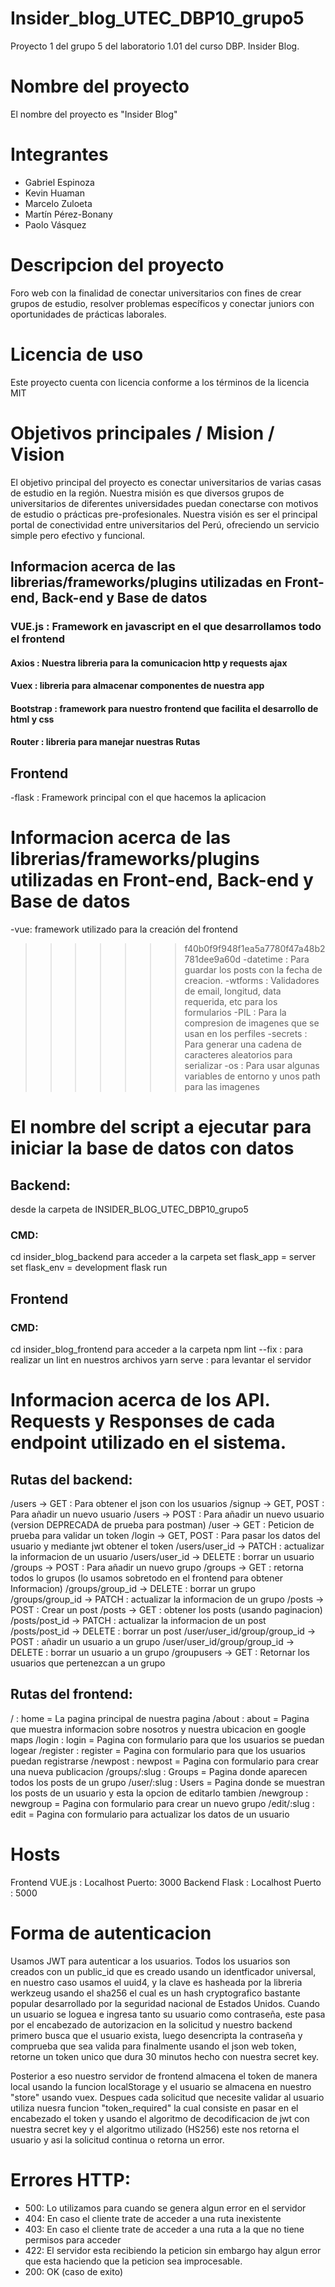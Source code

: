 # Insider_blog_UTEC_DBP10_grupo5
Proyecto 1 del grupo 5 del laboratorio 1.01 del curso DBP. Insider Blog.

# Nombre del proyecto
El nombre del proyecto es "Insider Blog"

# Integrantes
- Gabriel Espinoza
- Kevin Huaman
- Marcelo Zuloeta
- Martín Pérez-Bonany
- Paolo Vásquez

# Descripcion del proyecto
Foro web con la finalidad de conectar universitarios con fines de crear grupos de estudio, resolver problemas específicos y conectar juniors con oportunidades de prácticas laborales.

# Licencia de uso
Este proyecto cuenta con licencia conforme a los términos de la licencia MIT

# Objetivos principales / Mision / Vision
El objetivo principal del proyecto es conectar universitarios de varias casas de estudio en la región.
Nuestra misión es que diversos grupos de universitarios de diferentes universidades puedan conectarse con motivos de estudio o prácticas pre-profesionales.
Nuestra visión es ser el principal portal de conectividad entre universitarios del Perú, ofreciendo un servicio simple pero efectivo y funcional.

## Informacion acerca de las librerias/frameworks/plugins utilizadas en Front-end, Back-end y Base de datos
### VUE.js : Framework en javascript en el que desarrollamos todo el frontend
#### Axios : Nuestra libreria para la comunicacion http y requests ajax
#### Vuex : libreria para almacenar componentes de nuestra app
#### Bootstrap : framework para nuestro frontend que facilita el desarrollo de html y css
#### Router : libreria para manejar nuestras Rutas

## Frontend
-flask : Framework principal con el que hacemos la aplicacion

# Informacion acerca de las librerias/frameworks/plugins utilizadas en Front-end, Back-end y Base de datos
-vue: framework utilizado para la creación del frontend
>>>>>>> f40b0f9f948f1ea5a7780f47a48b2781dee9a60d
-datetime : Para guardar los posts con la fecha de creacion.
-wtforms : Validadores de email, longitud, data requerida, etc para los formularios
-PIL : Para la compresion de imagenes que se usan en los perfiles
-secrets : Para generar una cadena de caracteres aleatorios para serializar
-os : Para usar algunas variables de entorno y unos path para las imagenes

# El nombre del script a ejecutar para iniciar la base de datos con datos
## Backend:
desde la carpeta de INSIDER_BLOG_UTEC_DBP10_grupo5
### CMD: 
cd insider_blog_backend para acceder a la carpeta
set flask_app = server
set flask_env = development
flask run

## Frontend
### CMD:
cd insider_blog_frontend para acceder a la carpeta
npm lint --fix : para realizar un lint en nuestros archivos
yarn serve : para levantar el servidor

# Informacion acerca de los API. Requests y Responses de cada endpoint utilizado en el sistema.
## Rutas del backend:
/users -> GET : Para obtener el json con los usuarios
/signup -> GET, POST : Para añadir un nuevo usuario
/users -> POST : Para añadir un nuevo usuario (version DEPRECADA de prueba para postman)
/user -> GET : Peticion de prueba para validar un token
/login -> GET, POST : Para pasar los datos del usuario y mediante jwt obtener el token
/users/user_id -> PATCH : actualizar la informacion de un usuario
/users/user_id -> DELETE : borrar un usuario
/groups -> POST : Para añadir un nuevo grupo
/groups -> GET : retorna todos lo grupos (lo usamos sobretodo en el frontend para obtener Informacion)
/groups/group_id -> DELETE : borrar un grupo
/groups/group_id -> PATCH : actualizar la informacion de un grupo
/posts -> POST : Crear un post
/posts -> GET : obtener los posts (usando paginacion)
/posts/post_id -> PATCH : actualizar la informacion de un post
/posts/post_id -> DELETE : borrar un post
/user/user_id/group/group_id -> POST : añadir un usuario a un grupo
/user/user_id/group/group_id -> DELETE : borrar un usuario a un grupo
/groupusers -> GET : Retornar los usuarios que pertenezcan a un grupo

## Rutas del frontend:
/ : home = La pagina principal de nuestra pagina
/about : about = Pagina que muestra informacion sobre nosotros y nuestra ubicacion en google maps
/login : login = Pagina con formulario para que los usuarios se puedan logear
/register : register = Pagina con formulario para que los usuarios puedan registrarse
/newpost : newpost = Pagina con formulario para crear una nueva publicacion
/groups/:slug : Groups = Pagina donde aparecen todos los posts de un grupo
/user/:slug : Users = Pagina donde se muestran los posts de un usuario y esta la opcion de editarlo tambien
/newgroup : newgroup = Pagina con formulario para crear un nuevo grupo
/edit/:slug : edit = Pagina con formulario para actualizar los datos de un usuario

# Hosts
Frontend VUE.js : Localhost Puerto: 3000
Backend Flask : Localhost Puerto : 5000
# Forma de autenticacion
Usamos JWT para autenticar a los usuarios. Todos los usuarios son creados con un public_id que es creado usando un identficador universal, en nuestro caso usamos el uuid4, y la clave es hasheada por la libreria werkzeug usando el sha256 el cual es un hash cryptografico bastante popular desarrollado por la seguridad nacional de Estados Unidos. Cuando un usuario se loguea e ingresa tanto su usuario como contraseña, este pasa por el encabezado de autorizacion en la solicitud y nuestro backend primero busca que el usuario exista, luego desencripta la contraseña y comprueba que sea valida para finalmente usando el json web token, retorne un token unico que dura 30 minutos hecho con nuestra secret key. 

Posterior a eso nuestro servidor de frontend almacena el token de manera local usando la funcion localStorage y el usuario se almacena en nuestro "store" usando vuex. Despues cada solicitud que necesite validar al usuario utiliza nuesra funcion "token_required" la cual consiste en pasar en el encabezado el token y usando el algoritmo de decodificacion de jwt con nuestra secret key y el algoritmo utilizado (HS256) este nos retorna el usuario y asi la solicitud continua o retorna un error. 

# Errores HTTP:
- 500: Lo utilizamos para cuando se genera algun error en el servidor
- 404: En caso el cliente trate de acceder a una ruta inexistente
- 403: En caso el cliente trate de acceder a una ruta a la que no tiene permisos para acceder
- 422: El servidor esta recibiendo la peticion sin embargo hay algun error que esta haciendo que la peticion sea improcesable.
- 200: OK (caso de exito)
